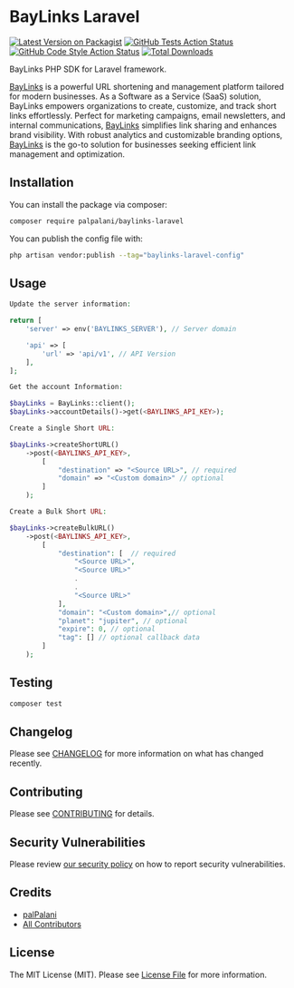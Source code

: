 # BayLinks Laravel

[![Latest Version on Packagist](https://img.shields.io/packagist/v/palpalani/baylinks-laravel.svg?style=flat-square)](https://packagist.org/packages/palpalani/baylinks-laravel)
[![GitHub Tests Action Status](https://img.shields.io/github/actions/workflow/status/palpalani/baylinks-laravel/run-tests.yml?branch=main&label=tests&style=flat-square)](https://github.com/palpalani/baylinks-laravel/actions?query=workflow%3Arun-tests+branch%3Amain)
[![GitHub Code Style Action Status](https://img.shields.io/github/actions/workflow/status/palpalani/baylinks-laravel/fix-php-code-style-issues.yml?branch=main&label=code%20style&style=flat-square)](https://github.com/palpalani/baylinks-laravel/actions?query=workflow%3A"Fix+PHP+code+style+issues"+branch%3Amain)
[![Total Downloads](https://img.shields.io/packagist/dt/palpalani/baylinks-laravel.svg?style=flat-square)](https://packagist.org/packages/palpalani/baylinks-laravel)

BayLinks PHP SDK for Laravel framework.

[BayLinks](https://baylinks.io) is a powerful URL shortening and management platform tailored for modern businesses. As a Software as a Service (SaaS) solution, BayLinks empowers organizations to create, customize, and track short links effortlessly. Perfect for marketing campaigns, email newsletters, and internal communications, [BayLinks](https://baylinks.io) simplifies link sharing and enhances brand visibility. With robust analytics and customizable branding options, [BayLinks](https://baylinks.io) is the go-to solution for businesses seeking efficient link management and optimization.

## Installation

You can install the package via composer:

```bash
composer require palpalani/baylinks-laravel
```

You can publish the config file with:

```bash
php artisan vendor:publish --tag="baylinks-laravel-config"
```

## Usage

```php
Update the server information:

return [
    'server' => env('BAYLINKS_SERVER'), // Server domain

    'api' => [
        'url' => 'api/v1', // API Version
    ],
];
```

```php
Get the account Information:

$bayLinks = BayLinks::client();
$bayLinks->accountDetails()->get(<BAYLINKS_API_KEY>);

```

```php
Create a Single Short URL:

$bayLinks->createShortURL()
    ->post(<BAYLINKS_API_KEY>, 
        [
            "destination" => "<Source URL>", // required
            "domain" => "<Custom domain>" // optional
        ]
    );
```

```php
Create a Bulk Short URL:

$bayLinks->createBulkURL()
    ->post(<BAYLINKS_API_KEY>, 
        [
            "destination": [  // required
                "<Source URL>",
                "<Source URL>"
                .
                .
                "<Source URL>"
            ],
            "domain": "<Custom domain>",// optional
            "planet": "jupiter", // optional
            "expire": 0, // optional
            "tag": [] // optional callback data 
        ]
    );
```

## Testing

```bash
composer test
```

## Changelog

Please see [CHANGELOG](CHANGELOG.md) for more information on what has changed recently.

## Contributing

Please see [CONTRIBUTING](CONTRIBUTING.md) for details.

## Security Vulnerabilities

Please review [our security policy](../../security/policy) on how to report security vulnerabilities.

## Credits

- [palPalani](https://github.com/palpalani)
- [All Contributors](../../contributors)

## License

The MIT License (MIT). Please see [License File](LICENSE.md) for more information.
